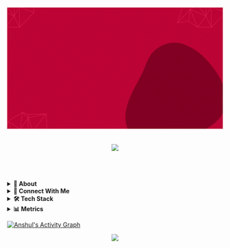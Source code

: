 [![MasterHead](https://github.com/AnshulKumarYadav/AnshulKumarYadav/blob/main/assets/Software%20Developer%20(1).gif)](https://AnshulKumarYadav.github.io)
<h2><p align="center">
  <a href="#"><img src="https://readme-typing-svg.herokuapp.com?color=FFFF&center=true&lines=Hii👋+I'm+Anshul;"></a>
</p>
 <br/></h2>
<details>
  <summary><b>👤 About</b></summary>
    <p>
      <img align="right" width="250" src="https://github.com/AnshulKumarYadav/AnshulKumarYadav/blob/main/assets/WhatsApp%20Image%202022-07-22%20at%209.22.30%20AM.jpeg" alt="Anshul Yadav" />
      
<blockquote>

I am a passionate software developer with web development technologies.
  
Currently pursuing web development course from Masai School and ready to work.  
  
Have an experience of 1000+ hours of coding and 100+ hours of data sturctures and algorithms.
  
5 ⭐⭐⭐⭐⭐ problem solver on HackerRank.
  
Love to writing 👨‍💻 code and solve problem.  

When I'm not at the keyboard, I like playing cricket and hanging out with friends.

</blockquote>
    
----
  
  </p>
</details>
  
<details>
<summary><b>💬 Connect With Me</b></summary>
<p>
 
 | **Platforms** | **Go Live** |
 | - | - |
 **Portfolio Website** | [![Portfolio](https://img.shields.io/static/v1?label=&message=anshulkumaryadav.vercel.app&color=0A9CEA&logo=googlechrome&logoColor=FFFFFF)](https://anshulkumaryadav.vercel.app/)
 **LinkedIn** | [![LinkedIn](https://img.shields.io/static/v1?label=&message=anshul-kumar-yadav&color=16C8FC&logo=linkedIn&logoColor=FFFFFF)](https://www.linkedin.com/in/anshul-kumar-yadav/)
 **WhatsApp** | ![WhatsApp](https://img.shields.io/static/v1?label=&message=7060476249&color=25DE44&logo=whatsapp&logoColor=FFFFFF)
 **Instagram** | [![Instagram](https://img.shields.io/static/v1?label=&message=rishuyadav3602&color=F44CCE&logo=instagram&logoColor=FFFFFF)](https://www.instagram.com/rishuyadav3602/)
 </p>
</details>

<details>
  <summary><b>🛠️ Tech Stack</b></summary>
    <p>

| **Category** | **Technologies** |
| - | - |
**Frontend** | [![HTML](https://img.shields.io/static/v1?label=&message=HTML&color=F37878&logo=html5&logoColor=FFFFFF)](https://html.com/) [![CSS](https://img.shields.io/static/v1?label=&message=CSS&color=0078D4&logo=css3&logoColor=FFFFFF)](https://www.w3.org/TR/CSS/#css)
**Backend** | [![mySql](https://img.shields.io/static/v1?label=&message=MySql&color=019733&logo=MySQL&logoColor=FFFFFF)](https://html.com/) [![Maven](https://img.shields.io/static/v1?label=&message=Maven&color=0078D4&logo=mvn&logoColor=FFFFFF)](https://www.w3.org/TR/CSS/#css) [![Hibernate](https://img.shields.io/static/v1?label=&message=Hibernate&color=430098&logo=hibernate&logoColor=FFFFFF)](https://www.w3.org/TR/CSS/#css) [![Spring Boot](https://img.shields.io/static/v1?label=&message=SpringBoot&color=019733&logo=springboot&logoColor=FFFFFF)](https://www.w3.org/TR/CSS/#css)
**Core** | [![JavaScript](https://img.shields.io/static/v1?label=&message=JavaScript&color=F7DF1E&logo=javascript&logoColor=FFFFFF)](https://www.javascript.com/)<br>[![Java](https://img.shields.io/static/v1?label=&message=Java&color=007396&logo=java&logoColor=FFFFFF)](https://www.java.com/) 
**Cloud** | [![AWS](https://img.shields.io/static/v1?label=&message=aws&color=0078D4&logo=amazonaws&logoColor=FFFFFF)](https://aws.amazon.com/) [![Vercel](https://img.shields.io/static/v1?label=&message=Vercel&color=430098&logo=vercel&logoColor=FFFFFF)](https://vercel.com/) [![Netlify](https://img.shields.io/static/v1?label=&message=Netlify&color=00C7B7&logo=netlify&logoColor=FFFFFF)](https://netlify.com/)
**Misc** | [![Bash](https://img.shields.io/static/v1?label=&message=Bash&color=4EAA25&logo=gnubash&logoColor=FFFFFF)](https://www.gnu.org/software/bash/) [![Powershell](https://img.shields.io/static/v1?label=&message=Powershell&color=000000&logo=microsoftpowershell&logoColor=FFFFFF)](https://en.wikipedia.org/wiki/Markdown)
**Editors** | [![STS](https://img.shields.io/static/v1?label=&message=Spring-Boot-Suite4&color=019733&logo=spring&logoColor=FFFFFF)](https://www.vim.org/) [![VS Code](https://img.shields.io/static/v1?label=&message=VS%20Code&color=9013FE&logo=visualstudiocode&logoColor=FFFFFF)](https://code.visualstudio.com/)
      

----      

  </p>
  </details>
<details>
<summary><b>📊 Metrics</b></summary>
<p><img align="left" src="https://github-readme-stats.vercel.app/api/top-langs?username=AnshulKumarYadav&layout=compact&theme=radical" alt="anshulkumaryadav" /></p>

![Anshul's GitHub stats](https://github-readme-stats.vercel.app/api?username=AnshulKumarYadav&theme=radical&show_icons=true)

[![GitHub Streak](https://streak-stats.demolab.com?user=AnshulKumarYadav&theme=radical&hide_border=false&border_radius=4&date_format=M%20j%5B%2C%20Y%5D)](https://git.io/streak-stats)
  
  </details>
  
  <a href="https://github.com/AnshulKumarYadav/github-readme-activity-graph"><img alt="Anshul's Activity Graph" src="https://activity-graph.herokuapp.com/graph?username=AnshulKumarYadav&bg_color=0D1117&color=5BCDEC&line=DB2B63&point=EBF51B&hide_border=true" /></a>

<p align="center">
  <img  src="https://raw.githubusercontent.com/Trilokia/Trilokia/379277808c61ef204768a61bbc5d25bc7798ccf1/bottom_header.svg">
 </p>



